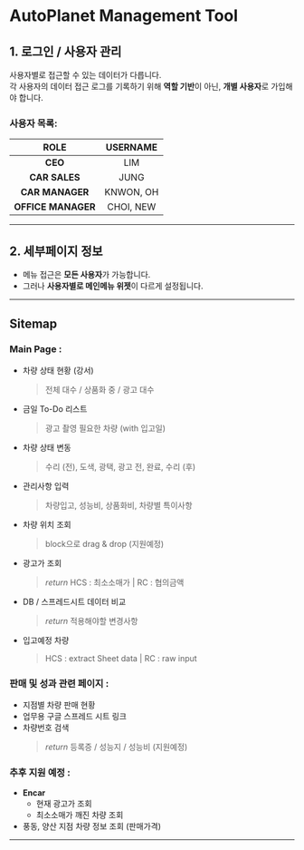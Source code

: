 # AutoPlanet Management Tool

## 1. **로그인 / 사용자 관리**

사용자별로 접근할 수 있는 데이터가 다릅니다.  
각 사용자의 데이터 접근 로그를 기록하기 위해 **역할 기반**이 아닌, **개별 사용자**로 가입해야 합니다.

### 사용자 목록:

|        ROLE        | USERNAME  |
| :----------------: | :-------: |
|      **CEO**       |    LIM    |
|   **CAR SALES**    |   JUNG    |
|  **CAR MANAGER**   | KNWON, OH |
| **OFFICE MANAGER** | CHOI, NEW |

---

## 2. **세부페이지 정보**

- 메뉴 접근은 **모든 사용자**가 가능합니다.
- 그러나 **사용자별로 메인메뉴 위젯**이 다르게 설정됩니다.

---

## **Sitemap**

### **Main Page :**

- 차량 상태 현황 (강서)
  > 전체 대수 / 상품화 중 / 광고 대수
- 금일 To-Do 리스트
  > 광고 촬영 필요한 차량 (with 입고일)
- 차량 상태 변동
  > 수리 (전), 도색, 광택, 광고 전, 완료, 수리 (후)
- 관리사항 입력
  > 차량입고, 성능비, 상품화비, 차량별 특이사항
- 차량 위치 조회
  > block으로 drag & drop (지원예정)
- 광고가 조회
  > _return_ HCS : 최소소매가 | RC : 협의금액
- DB / 스프레드시트 데이터 비교
  > _return_ 적용해야할 변경사항
- 입고예정 차량
  > HCS : extract Sheet data | RC : raw input

### **판매 및 성과 관련 페이지 :**

- 지점별 차량 판매 현황
- 업무용 구글 스프레드 시트 링크
- 차량번호 검색
  > _return_ 등록증 / 성능지 / 성능비 (지원예정)

### 추후 지원 예정 :

- **Encar**
  - 현재 광고가 조회
  - 최소소매가 깨진 차량 조회
- 풍동, 양산 지점 차량 정보 조회 (판매가격)

---
